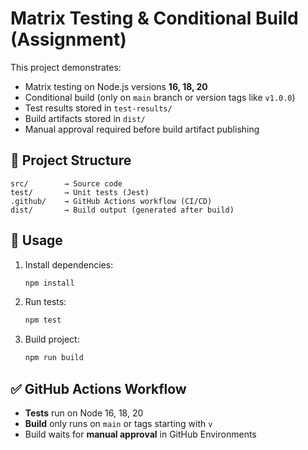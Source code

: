 # Matrix Testing & Conditional Build (Assignment)

This project demonstrates:
- Matrix testing on Node.js versions **16, 18, 20**
- Conditional build (only on `main` branch or version tags like `v1.0.0`)
- Test results stored in `test-results/`
- Build artifacts stored in `dist/`
- Manual approval required before build artifact publishing

## 📂 Project Structure
```
src/        → Source code
test/       → Unit tests (Jest)
.github/    → GitHub Actions workflow (CI/CD)
dist/       → Build output (generated after build)
```

## 🚀 Usage
1. Install dependencies:
   ```bash
   npm install
   ```
2. Run tests:
   ```bash
   npm test
   ```
3. Build project:
   ```bash
   npm run build
   ```

## ✅ GitHub Actions Workflow
- **Tests** run on Node 16, 18, 20
- **Build** only runs on `main` or tags starting with `v`
- Build waits for **manual approval** in GitHub Environments
